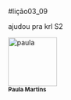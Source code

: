 #lição03_09

ajudou pra krl S2

<a href="https://github.com/Morinian">
        <img src="https://avatars.githubusercontent.com/u/83657190?s=400&u=d76fdf249c87f16ad8ebd8bde4b5245fdc773e4c&v=4" width="100px;" alt="paula"/><br>
        <sub>
           <b>Paula Martins</b>
        </sub>
      </a>
